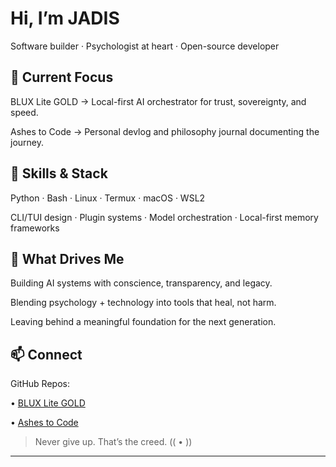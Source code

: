 

# Hi, I’m JADIS

Software builder · Psychologist at heart · Open-source developer

## 🚀 Current Focus

BLUX Lite GOLD → Local-first AI orchestrator for trust, sovereignty, and speed.

Ashes to Code → Personal devlog and philosophy journal documenting the journey.


## 🔧 Skills & Stack

Python · Bash · Linux · Termux · macOS · WSL2

CLI/TUI design · Plugin systems · Model orchestration · Local-first memory frameworks


## 🌟 What Drives Me

Building AI systems with conscience, transparency, and legacy.

Blending psychology + technology into tools that heal, not harm.

Leaving behind a meaningful foundation for the next generation.


## 📫 Connect

GitHub Repos:

• [BLUX Lite GOLD](https://github.com/Justadudeinspace/blux-lite)

• [Ashes to Code](https://github.com/Justadudeinspace/ashes-to-code)


> Never give up. That’s the creed. (( • ))




---

